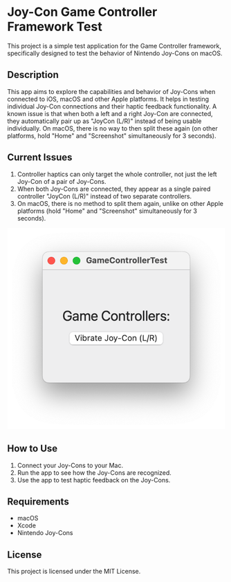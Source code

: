 # Joy-Con Game Controller Framework Test

This project is a simple test application for the Game Controller framework, specifically designed to test the behavior of Nintendo Joy-Cons on macOS.

## Description

This app aims to explore the capabilities and behavior of Joy-Cons when connected to iOS, macOS and other Apple platforms. It helps in testing individual Joy-Con connections and their haptic feedback functionality. A known issue is that when both a left and a right Joy-Con are connected, they automatically pair up as "JoyCon (L/R)" instead of being usable individually. On macOS, there is no way to then split these again (on other platforms, hold "Home" and "Screenshot" simultaneously for 3 seconds).

## Current Issues

1. Controller haptics can only target the whole controller, not just the left Joy-Con of a pair of Joy-Cons.
2. When both Joy-Cons are connected, they appear as a single paired controller "JoyCon (L/R)" instead of two separate controllers.
3. On macOS, there is no method to split them again, unlike on other Apple platforms (hold "Home" and "Screenshot" simultaneously for 3 seconds).

![Screenshot of the issue](GameControllerTest.png)

## How to Use

1. Connect your Joy-Cons to your Mac.
2. Run the app to see how the Joy-Cons are recognized.
3. Use the app to test haptic feedback on the Joy-Cons.

## Requirements

- macOS
- Xcode
- Nintendo Joy-Cons

## License

This project is licensed under the MIT License.
